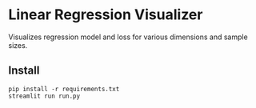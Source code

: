 # Linear Regression Visualizer

Visualizes regression model and loss for various dimensions and sample sizes.

## Install

    pip install -r requirements.txt
    streamlit run run.py

